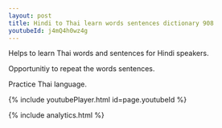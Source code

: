 ```yaml
---
layout: post
title: Hindi to Thai learn words sentences dictionary 908 
youtubeId: j4mQ4h0wz4g
---
```

 
 
Helps to learn Thai words and sentences for Hindi speakers.

Opportunitiy to repeat the words sentences. 

Practice Thai language. 
 
{% include youtubePlayer.html id=page.youtubeId %}
 
 
{% include analytics.html %}